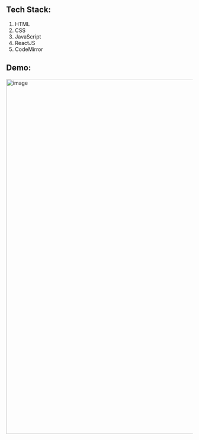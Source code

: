 ## Tech Stack:

1. HTML
2. CSS
3. JavaScript
4. ReactJS
5. CodeMirror

## Demo:

<img width="959" alt="image" src="https://user-images.githubusercontent.com/108524555/213882815-9c71c4bd-126c-4236-beeb-8bd4fd97ca2f.png">
